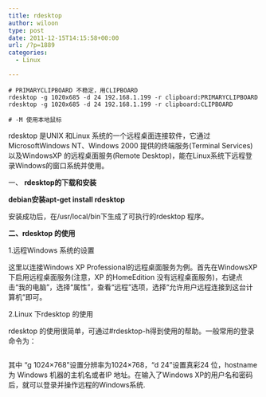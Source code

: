 ```yaml
---
title: rdesktop
author: wiloon
type: post
date: 2011-12-15T14:15:58+00:00
url: /?p=1889
categories:
  - Linux

---
```

```bashrdesktop -g 1024x768 -d 24 hostname -u user0 -p password0
# PRIMARYCLIPBOARD 不稳定，用CLIPBOARD
rdesktop -g 1020x685 -d 24 192.168.1.199 -r clipboard:PRIMARYCLIPBOARD
rdesktop -g 1020x685 -d 24 192.168.1.199 -r clipboard:CLIPBOARD

# -M 使用本地鼠标
```

rdesktop 是UNIX 和Linux 系统的一个远程桌面连接软件，它通过MicrosoftWindows NT、Windows 2000 提供的终端服务(Terminal Services)以及WindowsXP 的远程桌面服务(Remote Desktop)，能在Linux系统下远程登录Windows的窗口系统并使用。

一、 **rdesktop的下载和安装**

**debian安装apt-get install rdesktop**

安装成功后，在/usr/local/bin下生成了可执行的rdesktop 程序。

**二、rdesktop 的使用**

1.远程Windows 系统的设置

这里以连接Windows XP Professional的远程桌面服务为例。首先在WindowsXP 下启用远程桌面服务(注意，XP 的HomeEdition 没有远程桌面服务)，右键点击“我的电脑”，选择“属性”，查看“远程”选项，选择“允许用户远程连接到这台计算机”即可。

2.Linux 下rdesktop 的使用

rdesktop 的使用很简单，可通过#rdesktop-h得到使用的帮助。一般常用的登录命令为：

<pre></pre>

其中 “g 1024×768”设置分辨率为1024×768，“d 24”设置真彩24 位，hostname为 Windows 机器的主机名或者IP 地址。在输入了Windows XP的用户名和密码后，就可以登录并操作远程的Windows系统.